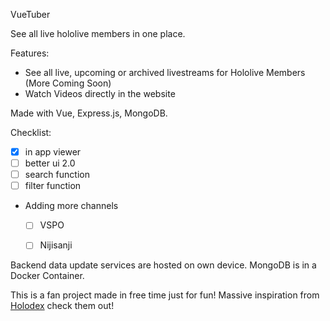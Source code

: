 VueTuber

See all live hololive members in one place.

Features:
- See all live, upcoming or archived livestreams for Hololive Members (More Coming Soon)
- Watch Videos directly in the website

Made with Vue, Express.js, MongoDB.

Checklist:
- [x] in app viewer
- [ ] better ui 2.0
- [ ] search function
- [ ] filter function

- Adding more channels
  - [ ] VSPO
  - [ ] Nijisanji


Backend data update services are hosted on own device.
MongoDB is in a Docker Container.

This is a fan project made in free time just for fun!
Massive inspiration from [Holodex](https://www.holodex.net) check them out!
